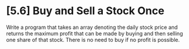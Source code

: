 #  [5.6] Buy and Sell a Stock Once

Write a program that takes an array denoting the daily stock price and returns the maximum profit that can be made by buying and then selling one share of that stock.
There is no need to buy if no profit is possible.
